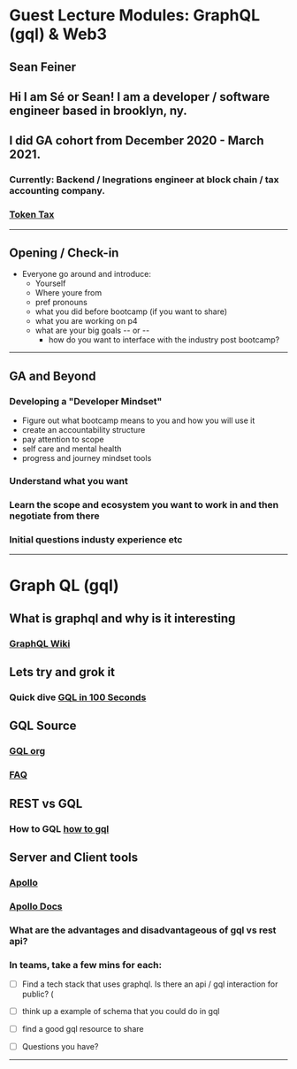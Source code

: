 # Guest Lecture Modules: GraphQL (gql) & Web3

## Sean Feiner
## Hi I am Sé or Sean! I am a developer / software engineer based in brooklyn, ny. 

## I did GA cohort from December 2020 - March 2021. 

### Currently: Backend / Inegrations engineer at block chain / tax accounting company. 
### [Token Tax](https://tokentax.co)



---
## Opening / Check-in
* Everyone go around and introduce:
    * Yourself
    * Where youre from
    * pref pronouns
    * what you did before bootcamp (if you want to share)
    * what you are working on p4
    * what are your big goals -- or -- 
        * how do you want to interface with the industry post bootcamp?
    
    

---
## GA and Beyond

### Developing a "Developer Mindset"
* Figure out what bootcamp means to you and how you will use it
* create an accountability structure
* pay attention to scope
* self care and mental health
* progress and journey mindset tools
### Understand what you want
### Learn the scope and ecosystem you want to work in and then negotiate from there
### Initial questions industy experience etc

---
# Graph QL (gql)

## What is graphql and why is it interesting
### [GraphQL Wiki](https://en.wikipedia.org/wiki/GraphQL)
## Lets try and grok it
### Quick dive [GQL in 100 Seconds](https://www.youtube.com/watch?v=eIQh02xuVw4)

## GQL Source 
### [GQL org](https://graphql.org/)
### [FAQ](https://graphql.org/faq/)


## REST vs GQL
### How to GQL [how to gql ](https://www.howtographql.com/basics/1-graphql-is-the-better-rest/)


## Server and Client tools
### [Apollo](https://www.apollographql.com/)
### [Apollo Docs](https://www.apollographql.com/docs/)



### What are the advantages and disadvantageous of gql vs rest api?
### In teams, take a few mins for each: 
- [ ] Find a tech stack that uses graphql. Is there an api / gql interaction for public? (
- [ ] think up a example of schema that you could do in gql
- [ ] find a good gql resource to share
- [ ] Questions you have?


---
